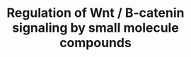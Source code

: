---
annotations:
- id: DOID:0050922
  parent: disease of cellular proliferation
  type: Disease Ontology
  value: gastrointestinal carcinoma
- id: PW:0000598
  parent: signaling pathway
  type: Pathway Ontology
  value: altered Wnt signaling pathway
- id: PW:0000168
  parent: signaling pathway
  type: Pathway Ontology
  value: growth factor signaling pathway
authors:
- AAR&Co
- Lindarieswijk
- Khanspers
- DeSl
- Mkutmon
- MaintBot
- Melodyner
- Eweitz
communities:
- CPTAC
description: The Wnt/B-catenin pathway begins with Wnt family activation by MBOAT
  that allows Wnt proteins to translocate out of a cell and bind to FZD and LRP to
  form a complex. This complex stimulates B-catenin to bind to the TF/LEF complex
  to regulate gene expression in the cell. Regulation of this pathway takes place
  at different levels. The Wnt signaling can be inhibited by DKK3, FZD7, SFRP4, FZD8,
  V3Nter, and Wnt antibodies or FZD antibodies that inhibit FZD and do not allow formation
  of FZD/LRP/Wnt complex. Another level of regulation is the destruction complex (TNKS/AXIN/GSK3B/APC/CK1a/CK1e)
  that is regulated by XAV939, DVL, IC261, and Pyrvinium to catalyze the breakdown
  of B-catenin, inhibiting its binding to the TCF/LEF complex. Several substances
  including retinoids, glucocorticoids, and ICG-001 inhibit the TCF/LEF complex to
  stop Wnt/B-catenin signaling pathways from promoting gene transcription. This pathway
  is based on figure 4 from White et al.   Proteins on this pathway have targeted
  assays available via the [https://assays.cancer.gov/available_assays?wp_id=WP3664
  CPTAC Assay Portal]
last-edited: 2021-05-24
ndex: 94bb7ef5-8b67-11eb-9e72-0ac135e8bacf
organisms:
- Homo sapiens
redirect_from:
- /index.php/Pathway:WP3664
- /instance/WP3664
revision: null
schema-jsonld:
- '@context': https://schema.org/
  '@id': https://wikipathways.github.io/pathways/WP3664.html
  '@type': Dataset
  creator:
    '@type': Organization
    name: WikiPathways
  description: The Wnt/B-catenin pathway begins with Wnt family activation by MBOAT
    that allows Wnt proteins to translocate out of a cell and bind to FZD and LRP
    to form a complex. This complex stimulates B-catenin to bind to the TF/LEF complex
    to regulate gene expression in the cell. Regulation of this pathway takes place
    at different levels. The Wnt signaling can be inhibited by DKK3, FZD7, SFRP4,
    FZD8, V3Nter, and Wnt antibodies or FZD antibodies that inhibit FZD and do not
    allow formation of FZD/LRP/Wnt complex. Another level of regulation is the destruction
    complex (TNKS/AXIN/GSK3B/APC/CK1a/CK1e) that is regulated by XAV939, DVL, IC261,
    and Pyrvinium to catalyze the breakdown of B-catenin, inhibiting its binding to
    the TCF/LEF complex. Several substances including retinoids, glucocorticoids,
    and ICG-001 inhibit the TCF/LEF complex to stop Wnt/B-catenin signaling pathways
    from promoting gene transcription. This pathway is based on figure 4 from White
    et al.   Proteins on this pathway have targeted assays available via the [https://assays.cancer.gov/available_assays?wp_id=WP3664
    CPTAC Assay Portal]
  keywords:
  - '1a,25-(OH)2D3 '
  - APC
  - AXIN1
  - CGP049090
  - CK1a
  - CK1e
  - CTNNB1
  - DKK3
  - DVL2
  - FZD
  - FZD7
  - FZD8
  - GSK3B
  - Glucocorticoids
  - IC261
  - ICG-001
  - IWP-2
  - LEF1
  - LRP
  - MBOAT
  - NC043
  - NSC668036
  - PRK115-584
  - PRK118-310
  - PRK118-744
  - PRK222-815
  - Pyrvinium
  - Retinoids
  - SFRP4
  - TCF4
  - TNKS
  - WNT
  - XAV939
  - iCRT14
  - iCRT3
  - iCRT5
  license: CC0
  name: Regulation of Wnt / B-catenin signaling by small molecule compounds
seo: CreativeWork
title: Regulation of Wnt / B-catenin signaling by small molecule compounds
wpid: WP3664
---